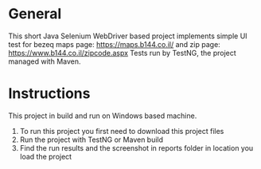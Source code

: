 # General
This short Java Selenium WebDriver based project implements simple UI test for bezeq maps page: https://maps.b144.co.il/ 
and zip page: https://www.b144.co.il/zipcode.aspx
Tests run by TestNG, the project managed with Maven.

# Instructions
This project in build and run on Windows based machine.
1) To run this project you first need to download this project files
2) Run the project with TestNG or Maven build
3) Find the run results and the screenshot in reports folder in location you load the project
